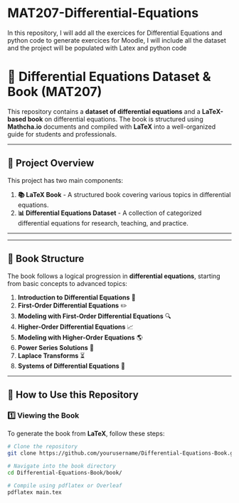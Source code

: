 # MAT207-Differential-Equations
 In this repository, I will add all the exercices for Differential Equations and python code to generate exercices for Moodle, I will include all the dataset and the project will be populated with Latex and python code

# 📘 Differential Equations Dataset & Book (MAT207)

This repository contains a **dataset of differential equations** and a **LaTeX-based book** on differential equations. The book is structured using **Mathcha.io** documents and compiled with **LaTeX** into a well-organized guide for students and professionals.

---

## 📖 Project Overview

This project has two main components:

1. **📚 LaTeX Book** - A structured book covering various topics in differential equations.
2. **📊 Differential Equations Dataset** - A collection of categorized differential equations for research, teaching, and practice.

---


---

## 📑 Book Structure

The book follows a logical progression in **differential equations**, starting from basic concepts to advanced topics:

1. **Introduction to Differential Equations** 📘
2. **First-Order Differential Equations** ✏️
3. **Modeling with First-Order Differential Equations** 🔍
4. **Higher-Order Differential Equations** 📈
5. **Modeling with Higher-Order Equations** 🌎
6. **Power Series Solutions** 🔢
7. **Laplace Transforms** ⏳
8. **Systems of Differential Equations** 🔄

---

## 📌 How to Use this Repository

### **1️⃣ Viewing the Book**
To generate the book from **LaTeX**, follow these steps:

```bash
# Clone the repository
git clone https://github.com/yourusername/Differential-Equations-Book.git

# Navigate into the book directory
cd Differential-Equations-Book/book/

# Compile using pdflatex or Overleaf
pdflatex main.tex



